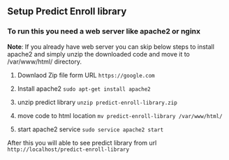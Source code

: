 ## Setup Predict Enroll library ##

### To run this you need a web server like apache2 or nginx ###

**Note**: If you already have web server you can skip below steps to install apache2 and simply unzip the downloaded code and move it to /var/www/html/ directory.

1. Downlaod Zip file form URL `https://google.com`

2. Install apache2  `sudo apt-get install apache2`

3. unzip predict library `unzip predict-enroll-library.zip` 

4. move code to html location `mv predict-enroll-library /var/www/html/`

5. start apache2 service `sudo service apache2 start`

After this you will able to see predict library from url `http://localhost/predict-enroll-library`